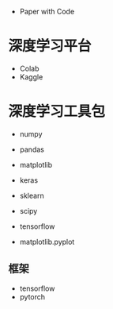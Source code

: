 - Paper with Code

# 深度学习平台
- Colab
- Kaggle

# 深度学习工具包
- numpy
- pandas
- matplotlib

- keras
- sklearn
- scipy
- tensorflow
- matplotlib.pyplot

## 框架
- tensorflow
- pytorch

